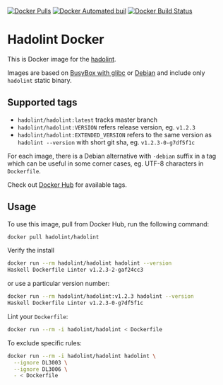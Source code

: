 [![Docker Pulls](https://img.shields.io/docker/pulls/hadolint/hadolint.svg)]() [![Docker Automated buil](https://img.shields.io/docker/automated/hadolint/hadolint.svg)]() [![Docker Build Status](https://img.shields.io/docker/build/hadolint/hadolint.svg)]()

# Hadolint Docker

This is Docker image for the [hadolint](https://github.com/hadolint/hadolint).

Images are based on [BusyBox with glibc](https://hub.docker.com/_/busybox/)  or [Debian](https://hub.docker.com/_/debian/) and include only `hadolint` static binary.

## Supported tags

- `hadolint/hadolint:latest` tracks master branch
- `hadolint/hadolint:VERSION` refers release version, eg. `v1.2.3`
- `hadolint/hadolint:EXTENDED_VERSION` refers to the same version as `hadolint --version` with short git sha, eg. `v1.2.3-0-g7df5f1c`

For each image, there is a Debian alternative with `-debian` suffix in a tag which can be useful in some corner cases, eg. UTF-8 characters in `Dockerfile`.

Check out [Docker Hub](https://hub.docker.com/r/hadolint/hadolint/tags/) for available tags.

## Usage

To use this image, pull from Docker Hub, run the following command:

```bash
docker pull hadolint/hadolint
```

Verify the install

```bash
docker run --rm hadolint/hadolint hadolint --version
Haskell Dockerfile Linter v1.2.3-2-gaf24cc3
```

or use a particular version number:

```bash
docker run --rm hadolint/hadolint:v1.2.3 hadolint --version
Haskell Dockerfile Linter v1.2.3-0-g7df5f1c
```

Lint your `Dockerfile`:

```bash
docker run --rm -i hadolint/hadolint < Dockerfile
```

To exclude specific rules:

```bash
docker run --rm -i hadolint/hadolint hadolint \
  --ignore DL3003 \
  --ignore DL3006 \
  - < Dockerfile
```
